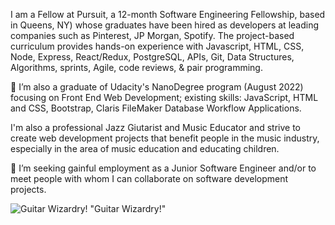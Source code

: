 
I am a Fellow at Pursuit, a 12-month Software Engineering Fellowship, based in Queens, NY) whose graduates have been hired as developers at leading companies such as Pinterest, JP Morgan, Spotify.  The project-based curriculum provides hands-on experience with Javascript, HTML, CSS, Node, Express, React/Redux, PostgreSQL, APIs, Git, Data Structures, Algorithms, sprints, Agile, code reviews, & pair programming.

👀 I’m also a graduate of Udacity's NanoDegree program (August 2022) focusing on Front End Web Development; existing skills: JavaScript, HTML and CSS, Bootstrap, Claris FileMaker Database Workflow Applications.  

I'm also a professional Jazz Giutarist and Music Educator and strive to create web development projects that benefit people in the music industry, especially in the area of music education and educating children.

💞️ I’m seeking gainful employment as a Junior Software Engineer and/or to meet people with whom I can collaborate on software development projects.

<!---
pulse99r/pulse99r is a ✨ special ✨ repository because its `README.md` (this file) appears on your GitHub profile.
You can click the Preview link to take a look at your changes.
--->
![Guitar Wizardry!](https://scontent-lga3-2.xx.fbcdn.net/v/t31.18172-8/1891386_1481707162040717_245889562_o.jpg?_nc_cat=101&ccb=1-7&_nc_sid=09cbfe&_nc_ohc=rjAdGbC32eYAX9D_7Xc&_nc_ht=scontent-lga3-2.xx&oh=00_AfD3nT7OOnaXiYSF-xQ5CBIOQYrIwjzOZR1ZiDyHnhaIMg&oe=6445DD13) "Guitar Wizardry!"

